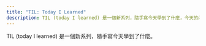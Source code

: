 ```yaml
---
title: "TIL: Today I Learned"
description: TIL (today I learned) 是一個新系列，隨手寫今天學到了什麼，今天的內容是設定 Hugo 開發環境。
---
```


TIL (today I learned) 是一個新系列，隨手寫今天學到了什麼。

<br><br>
